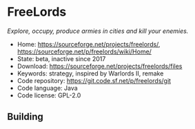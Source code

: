 # FreeLords

_Explore, occupy, produce armies in cities and kill your enemies._

- Home: https://sourceforge.net/projects/freelords/, https://sourceforge.net/p/freelords/wiki/Home/
- State: beta, inactive since 2017
- Download: https://sourceforge.net/projects/freelords/files
- Keywords: strategy, inspired by Warlords II, remake
- Code repository: https://git.code.sf.net/p/freelords/git
- Code language: Java
- Code license: GPL-2.0

## Building

